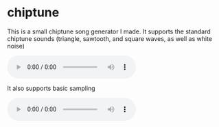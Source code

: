 # chiptune

This is a small chiptune song generator I made. It supports the standard
chiptune sounds (triangle, sawtooth, and square waves, as well as white noise)

<audio controls=controls>
<source src=https://github.com/NateChoe1/chiptune/raw/main/examples/contemplate.wav type=audio/wav />
</audio>

<br>

It also supports basic sampling

<audio controls=controls>
<source src=https://github.com/NateChoe1/chiptune/raw/main/examples/pcm.wav type=audio/wav />
</audio>

<br>
